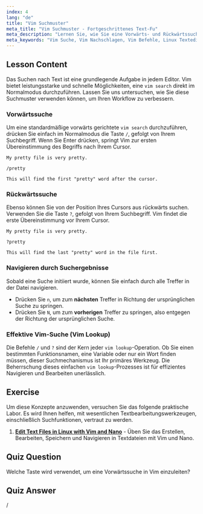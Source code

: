```yaml
---
index: 4
lang: "de"
title: "Vim Suchmuster"
meta_title: "Vim Suchmuster - Fortgeschrittenes Text-Fu"
meta_description: "Lernen Sie, wie Sie eine Vorwärts- und Rückwärtssuche in Vim mithilfe von Mustern durchführen. Meistern Sie Vim-Suchtechniken, um Text schnell zu finden, und navigieren Sie mit 'n' und 'N' durch die Ergebnisse."
meta_keywords: "Vim Suche, Vim Nachschlagen, Vim Befehle, Linux Texteditor, Vim Tutorial, Vim Anleitung, Suchmuster"
---
```


## Lesson Content

Das Suchen nach Text ist eine grundlegende Aufgabe in jedem Editor. Vim bietet leistungsstarke und schnelle Möglichkeiten, eine `vim search` direkt im Normalmodus durchzuführen. Lassen Sie uns untersuchen, wie Sie diese Suchmuster verwenden können, um Ihren Workflow zu verbessern.

### Vorwärtssuche

Um eine standardmäßige vorwärts gerichtete `vim search` durchzuführen, drücken Sie einfach im Normalmodus die Taste `/`, gefolgt von Ihrem Suchbegriff. Wenn Sie Enter drücken, springt Vim zur ersten Übereinstimmung des Begriffs nach Ihrem Cursor.

```plaintext
My pretty file is very pretty.

/pretty

This will find the first "pretty" word after the cursor.
```

### Rückwärtssuche

Ebenso können Sie von der Position Ihres Cursors aus rückwärts suchen. Verwenden Sie die Taste `?`, gefolgt von Ihrem Suchbegriff. Vim findet die erste Übereinstimmung vor Ihrem Cursor.

```plaintext
My pretty file is very pretty.

?pretty

This will find the last "pretty" word in the file first.
```

### Navigieren durch Suchergebnisse

Sobald eine Suche initiiert wurde, können Sie einfach durch alle Treffer in der Datei navigieren.

- Drücken Sie `n`, um zum **nächsten** Treffer in Richtung der ursprünglichen Suche zu springen.
- Drücken Sie `N`, um zum **vorherigen** Treffer zu springen, also entgegen der Richtung der ursprünglichen Suche.

### Effektive Vim-Suche (Vim Lookup)

Die Befehle `/` und `?` sind der Kern jeder `vim lookup`-Operation. Ob Sie einen bestimmten Funktionsnamen, eine Variable oder nur ein Wort finden müssen, dieser Suchmechanismus ist Ihr primäres Werkzeug. Die Beherrschung dieses einfachen `vim lookup`-Prozesses ist für effizientes Navigieren und Bearbeiten unerlässlich.

## Exercise

Um diese Konzepte anzuwenden, versuchen Sie das folgende praktische Labor. Es wird Ihnen helfen, mit wesentlichen Textbearbeitungswerkzeugen, einschließlich Suchfunktionen, vertraut zu werden.

1. **[Edit Text Files in Linux with Vim and Nano](https://labex.io/de/labs/comptia-edit-text-files-in-linux-with-vim-and-nano-591076)** - Üben Sie das Erstellen, Bearbeiten, Speichern und Navigieren in Textdateien mit Vim und Nano.

## Quiz Question

Welche Taste wird verwendet, um eine Vorwärtssuche in Vim einzuleiten?

## Quiz Answer

/
